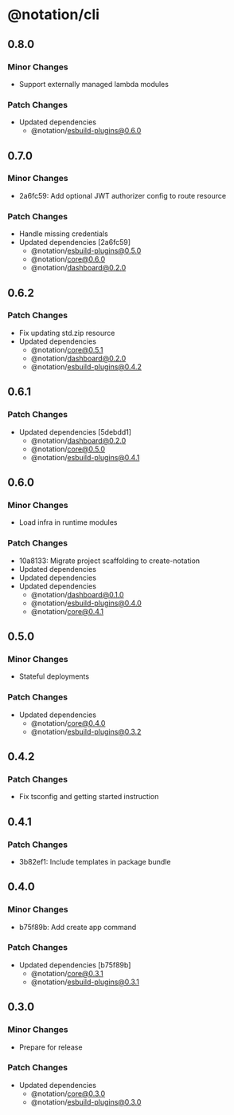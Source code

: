 # @notation/cli

## 0.8.0

### Minor Changes

- Support externally managed lambda modules

### Patch Changes

- Updated dependencies
  - @notation/esbuild-plugins@0.6.0

## 0.7.0

### Minor Changes

- 2a6fc59: Add optional JWT authorizer config to route resource

### Patch Changes

- Handle missing credentials
- Updated dependencies [2a6fc59]
  - @notation/esbuild-plugins@0.5.0
  - @notation/core@0.6.0
  - @notation/dashboard@0.2.0

## 0.6.2

### Patch Changes

- Fix updating std.zip resource
- Updated dependencies
  - @notation/core@0.5.1
  - @notation/dashboard@0.2.0
  - @notation/esbuild-plugins@0.4.2

## 0.6.1

### Patch Changes

- Updated dependencies [5debdd1]
  - @notation/dashboard@0.2.0
  - @notation/core@0.5.0
  - @notation/esbuild-plugins@0.4.1

## 0.6.0

### Minor Changes

- Load infra in runtime modules

### Patch Changes

- 10a8133: Migrate project scaffolding to create-notation
- Updated dependencies
- Updated dependencies
- Updated dependencies
  - @notation/dashboard@0.1.0
  - @notation/esbuild-plugins@0.4.0
  - @notation/core@0.4.1

## 0.5.0

### Minor Changes

- Stateful deployments

### Patch Changes

- Updated dependencies
  - @notation/core@0.4.0
  - @notation/esbuild-plugins@0.3.2

## 0.4.2

### Patch Changes

- Fix tsconfig and getting started instruction

## 0.4.1

### Patch Changes

- 3b82ef1: Include templates in package bundle

## 0.4.0

### Minor Changes

- b75f89b: Add create app command

### Patch Changes

- Updated dependencies [b75f89b]
  - @notation/core@0.3.1
  - @notation/esbuild-plugins@0.3.1

## 0.3.0

### Minor Changes

- Prepare for release

### Patch Changes

- Updated dependencies
  - @notation/core@0.3.0
  - @notation/esbuild-plugins@0.3.0
